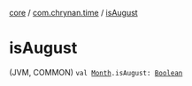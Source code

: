 [core](../index.md) / [com.chrynan.time](index.md) / [isAugust](./is-august.md)

# isAugust

(JVM, COMMON) `val `[`Month`](-month/index.md)`.isAugust: `[`Boolean`](https://kotlinlang.org/api/latest/jvm/stdlib/kotlin/-boolean/index.html)
